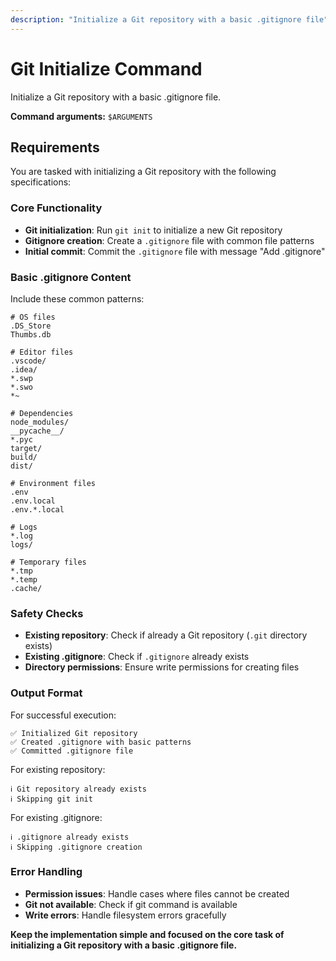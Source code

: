 ```yaml
---
description: "Initialize a Git repository with a basic .gitignore file"
---
```


# Git Initialize Command

Initialize a Git repository with a basic .gitignore file.

**Command arguments:** `$ARGUMENTS`

## Requirements

You are tasked with initializing a Git repository with the following specifications:

### Core Functionality
- **Git initialization**: Run `git init` to initialize a new Git repository
- **Gitignore creation**: Create a `.gitignore` file with common file patterns
- **Initial commit**: Commit the `.gitignore` file with message "Add .gitignore"

### Basic .gitignore Content
Include these common patterns:
```
# OS files
.DS_Store
Thumbs.db

# Editor files
.vscode/
.idea/
*.swp
*.swo
*~

# Dependencies
node_modules/
__pycache__/
*.pyc
target/
build/
dist/

# Environment files
.env
.env.local
.env.*.local

# Logs
*.log
logs/

# Temporary files
*.tmp
*.temp
.cache/
```

### Safety Checks
- **Existing repository**: Check if already a Git repository (`.git` directory exists)
- **Existing .gitignore**: Check if `.gitignore` already exists
- **Directory permissions**: Ensure write permissions for creating files

### Output Format
For successful execution:
```
✅ Initialized Git repository
✅ Created .gitignore with basic patterns
✅ Committed .gitignore file
```

For existing repository:
```
ℹ️ Git repository already exists
ℹ️ Skipping git init
```

For existing .gitignore:
```
ℹ️ .gitignore already exists
ℹ️ Skipping .gitignore creation
```

### Error Handling
- **Permission issues**: Handle cases where files cannot be created
- **Git not available**: Check if git command is available
- **Write errors**: Handle filesystem errors gracefully

**Keep the implementation simple and focused on the core task of initializing a Git repository with a basic .gitignore file.**